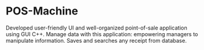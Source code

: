 # POS-Machine
Developed user-friendly UI and well-organized point-of-sale application using GUI C++.  Manage data with this application: empowering managers to manipulate information.  Saves and searches any receipt from database. 
